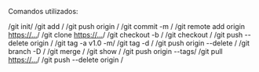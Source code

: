 Comandos utilizados:

/git init/
/git add <arquivo>/
/git push origin <branch atual>/
/git commit -m <comentario>/
/git remote add origin <https://...>/
/git clone <https://...>/
/git checkout -b <branch>/
/git checkout <branch>/
/git push --delete origin <tag>/
/git tag -a v1.0 -m/
/git tag -d <tag>/
/git push origin --delete <branch>/
/git branch -D <branch>/
/git merge <branch>/
/git show <tag>/
/git push origin --tags/
/git pull <https://...>/
/git push --delete origin <tag>/